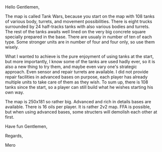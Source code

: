 Hello Gentlemen,

The map is called Tank Wars, because you start on the map with 108 tanks of various body, turrets, and movement possibilities. There is eight trucks surrounded by 24 half-tracks tanks with also various bodies and turrets. The rest of the tanks awaits well lined on the very big concrete square specially prepared in the base. There are usualy in number of ten of each type. Some stronger units are in number of four and four only, so use them wisely.

What I wanted to achieve is the pure enjoyment of using tanks at the start, but more importantly, I know some of the tanks are used hadly ever, so it is also a new thing to try them, and maybe even vary one's strategic approach. Even sensor and repair turrets are available. I did not provide repair facilities in advanced bases on purpose, each player has already multiple units to take care of them as they wish. To sum up, there is 108 tanks since the start, so a player can still build what he wishes starting his own way.

The map is 250x181 so rather big. Advanced and rich in details bases are available. There is 16 oils per player. It is rather 2v2 map. FFA is possible, but when using advanced bases, some structers will demolish each other at first.

Have fun Gentlemen,

Regards,

Mero